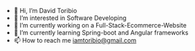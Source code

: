 - 👋 Hi, I’m David Toribio
- 👀 I’m interested in Software Developing 
- 🌱 I’m currently working on a Full-Stack-Ecommerce-Website 
- 💞️ I’m currently learning Spring-boot and Angular frameworks
- 📫 How to reach me iamtoribio@gmail.com


